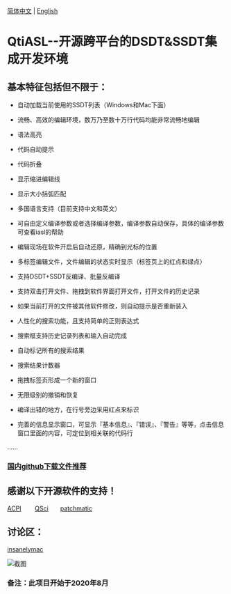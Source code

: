 [简体中文](https://github.com/ic005k/QtiASL/blob/master/README-cn.md) | [English](https://github.com/ic005k/QtiASL/blob/master/README.md)
# QtiASL--开源跨平台的DSDT&SSDT集成开发环境

## 基本特征包括但不限于：

* 自动加载当前使用的SSDT列表（Windows和Mac下面）

* 流畅、高效的编辑环境，数万乃至数十万行代码均能非常流畅地编辑

* 语法高亮

* 代码自动提示

* 代码折叠

* 显示缩进编辑线

* 显示大小括弧匹配

* 多国语言支持（目前支持中文和英文）

* 可自由定义编译参数或者选择编译参数，编译参数自动保存，具体的编译参数可查看iasl的帮助

* 编辑现场在软件开启后自动还原，精确到光标的位置

* 多标签编辑文件，文件编辑的状态实时显示（标签页上的红点和绿点）

* 支持DSDT+SSDT反编译、批量反编译

* 支持双击打开文件、拖拽到软件界面打开文件，打开文件的历史记录

* 如果当前打开的文件被其他软件修改，则自动提示是否重新装入

* 人性化的搜索功能，且支持简单的正则表达式

* 搜索框支持历史记录列表和输入自动完成

* 自动标记所有的搜索结果

* 搜索结果计数器

* 拖拽标签页形成一个新的窗口

* 无限级别的撤销和恢复

* 编译出错的地方，在行号旁边采用红点来标识

* 完善的信息显示窗口，可显示『基本信息』、『错误』、『警告』等等，点击信息窗口里面的内容，可定位到相关联的代码行

......

### [国内github下载文件推荐](https://toolwa.com/github/)


## 感谢以下开源软件的支持！

[ACPI](https://acpica.org/source)&nbsp; &nbsp; &nbsp; &nbsp; [QSci](https://riverbankcomputing.com/software/qscintilla/download) &nbsp; &nbsp; &nbsp; [patchmatic](https://github.com/RehabMan/OS-X-MaciASL-patchmatic)

## 讨论区：

[insanelymac](https://www.insanelymac.com/forum/topic/344860-open-source-cross-platform-dsdtssdt-analysis-editor/)


![截图](https://github.com/ic005k/QtiASL/blob/master/qtiasl.png)

### 备注：此项目开始于2020年8月
